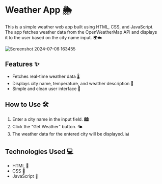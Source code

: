 # Weather App 🌦️

This is a simple weather web app built using HTML, CSS, and JavaScript. The app fetches weather data from the OpenWeatherMap API and displays it to the user based on the city name input. 🌍☁️

![Screenshot 2024-07-06 163455](https://github.com/NIRMALCHAVDA30/WeatherApp/assets/165412827/6168d44e-cda0-4dd1-aee4-511f16ef47de)


## Features ✨

- Fetches real-time weather data 🌡️
- Displays city name, temperature, and weather description 🌆
- Simple and clean user interface 🧼

## How to Use 🛠️

1. Enter a city name in the input field. 🏙️
2. Click the "Get Weather" button. 🌤️
3. The weather data for the entered city will be displayed. 📊

## Technologies Used 💻

- HTML 📄
- CSS 🎨
- JavaScript 🚀

